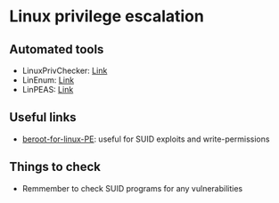 # Linux privilege escalation

## Automated tools

- LinuxPrivChecker: [Link](https://github.com/sleventyeleven/linuxprivchecker/blob/master/linuxprivchecker.py)
- LinEnum: [Link](https://github.com/rebootuser/LinEnum)
- LinPEAS: [Link](https://github.com/carlospolop/privilege-escalation-awesome-scripts-suite/tree/master/linPEAS)

## Useful links

- [beroot-for-linux-PE](https://www.prodefence.org/beroot-for-linux-privilege-escalation-project/): useful for SUID exploits and write-permissions

## Things to check

- Remmember to check SUID programs for any vulnerabilities
